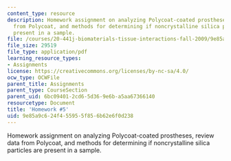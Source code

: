 ```yaml
---
content_type: resource
description: Homework assignment on analyzing Polycoat-coated prostheses, review data
  from Polycoat, and methods for determining if noncrystalline silica particles are
  present in a sample.
file: /courses/20-441j-biomaterials-tissue-interactions-fall-2009/9e85a9c624f455955f856b62e6f0d238_MIT20_441JF09_hw5.pdf
file_size: 29519
file_type: application/pdf
learning_resource_types:
- Assignments
license: https://creativecommons.org/licenses/by-nc-sa/4.0/
ocw_type: OCWFile
parent_title: Assignments
parent_type: CourseSection
parent_uid: 6bc09401-2cd6-5d36-9e6b-a5aa67366140
resourcetype: Document
title: 'Homework #5'
uid: 9e85a9c6-24f4-5595-5f85-6b62e6f0d238
---
```

Homework assignment on analyzing Polycoat-coated prostheses, review data from Polycoat, and methods for determining if noncrystalline silica particles are present in a sample.